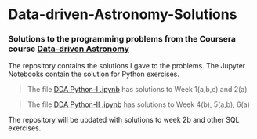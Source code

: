 # Data-driven-Astronomy-Solutions
### Solutions to the programming problems from the Coursera course [Data-driven Astronomy](https://www.coursera.org/learn/data-driven-astronomy)

The repository contains the solutions I gave to the problems. The Jupyter Notebooks contain the solution for Python exercises.

>The file [DDA Python-I .ipynb](https://github.com/nayantelrandhe/Data-driven-Astronomy-Solutions/blob/0e2fc8d1e086ff1a4047af827c95363cfb5725d9/DDA%20Python-I%20.ipynb) has solutions to Week 1(a,b,c) and 2(a)

>The file [DDA Python-II .ipynb](https://github.com/nayantelrandhe/Data-driven-Astronomy-Solutions/blob/0e2fc8d1e086ff1a4047af827c95363cfb5725d9/DDA%20Python-II%20.ipynb) has solutions to Week 4(b), 5(a,b), 6(a)

The repository will be updated with solutions to week 2b and other SQL exercises.


